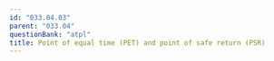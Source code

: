 ```yaml
---
id: "033.04.03"
parent: "033.04"
questionBank: "atpl"
title: Point of equal time (PET) and point of safe return (PSR)
---
```

